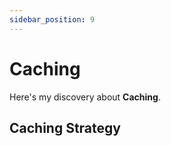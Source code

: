 ```yaml
---
sidebar_position: 9
---
```


# Caching

Here's my discovery about **Caching**.

## Caching Strategy
